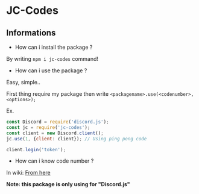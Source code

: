 # JC-Codes

## Informations


- How can i install the package ?

By writing ``npm i jc-codes`` command!

- How can i use the package ?


Easy, simple..

First thing require my package then write ``<packagename>.use(<codenumber>,<options>);``

Ex. 
```js
const Discord = require('discord.js');
const jc = require('jc-codes');
const client = new Discord.client();
jc.use(1, {client: client}); // Using ping pong code

client.login('token');
```


- How can i know code number ?

In wiki: [From here](https://github.com/JustCarry/JC-Codes/wiki)


**Note: this package is only using for "Discord.js"**

